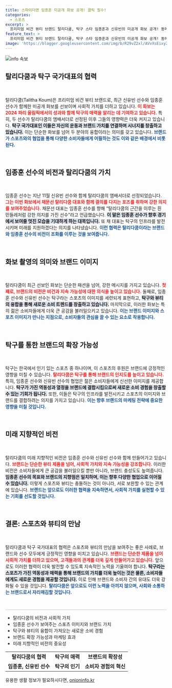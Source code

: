 ```yaml
---
title: 스파이더맨 임종훈 미공개 화보 공개! 클릭 필수!
categories:
  - 스포츠
excerpt: >
  프리미엄 비건 뷰티 브랜드 탈리다쿰, 탁구 스타 임종훈과 신유빈의 미공개 화보 공개! 동메달의 영광을 함께 나눴던 이들의 특별한 순간을 확인해보세요. 탁구의 미래를 응원하는 탈리다쿰의 결의도 함께 담겨 있습니다!
feature_text: >
  프리미엄 비건 뷰티 브랜드 탈리다쿰, 탁구 스타 임종훈과 신유빈의 미공개 화보 공개! 동메달의 영광을 함께 나눴던 이들의 특별한 순간을 확인해보세요. 탁구의 미래를 응원하는 탈리다쿰의 결의도 함께 담겨 있습니다!
image: 'https://blogger.googleusercontent.com/img/b/R29vZ2xl/AVvXsEixyZcFfHzMRdzZMjFBmAUKJYCLCGyLL1o632UiGVXcaFdKo_bkvkuCioo0uUKlGfBVcT3P84aROyZIXSBEx3Aw5nCQ3pTgDom1WDC4m8eifvWiAmWEEVb4x6G_l8C0QH225ldMjyaFvpxGEBGNO37VmDTDMHGhJPq73UglMfDca1-0aw/s1600/blogspot.png'
---
```


<p><img src="https://blogger.googleusercontent.com/img/b/R29vZ2xl/AVvXsEixyZcFfHzMRdzZMjFBmAUKJYCLCGyLL1o632UiGVXcaFdKo_bkvkuCioo0uUKlGfBVcT3P84aROyZIXSBEx3Aw5nCQ3pTgDom1WDC4m8eifvWiAmWEEVb4x6G_l8C0QH225ldMjyaFvpxGEBGNO37VmDTDMHGhJPq73UglMfDca1-0aw/s1600/blogspot.png" alt="info 속보" /></p>

<h2 data-ke-size="size26">탈리다쿰과 탁구 국가대표의 협력</h2>  

<p data-ke-size="size16">&nbsp;</p>  

<p>탈리다쿰(Talitha Koum)은 프리미엄 비건 뷰티 브랜드로, 최근 신유빈 선수와 임종훈 선수가 함께한 미공개 화보를 선보이며 사회적 가치를 더하고 있습니다. <b><span style="color: #ee2323;">이 화보는 2024 파리 올림픽에서의 성과와 함께 탁구의 매력을 알리는 데 기여하고 있습니다.</span></b> 특히, 두 선수가 탈리다쿰의 앰배서더로 선정된 이후 그들의 영향력은 더욱 커지고 있습니다. <b><span style="background-color: #21538527;">탁구 국가대표인 이들은 자신의 운동과 브랜드 가치를 연결하며 시너지를 창출하고 있습니다.</span></b> 이는 단순한 화보를 넘어 두 분야의 융합이라는 의미를 갖고 있습니다. <b><span style="color: #1a5490;">브랜드가 스포츠와의 협업을 통해 다양한 소비자들에게 어필하는 것도 이와 같은 배경에서 비롯된다.</span></b>  </p>

<p data-ke-size="size16">&nbsp;</p>  

<h2 data-ke-size="size26">임종훈 선수의 비전과 탈리다쿰의 가치</h2>  

<p data-ke-size="size16">&nbsp;</p>  

<p>임종훈 선수는 지난 11월 신유빈 선수와 함께 탈리다쿰의 앰배서더로 선정되었습니다. <b><span style="color: #ee2323;">그는 이번 화보에서 채문선 탈리다쿰 대표와 함께 결의를 다지는 포즈를 취하며 강한 의지를 보여주었습니다.</span></b> 채문선 대표는 임종훈 선수를 향해 “탈리다쿰의 근간을 이루는 흰 민들레처럼 강한 의지를 가진 선수”라고 언급했습니다. <b><span style="background-color: #21538527;">이 말은 임종훈 선수가 향후 경기에서 보여줄 멋진 모습을 기대하게 하는 대목입니다.</span></b> 또 채 대표는 탁구의 인프라를 발전시키며 미래를 지원하겠다는 의지를 나타냈습니다. <b><span style="color: #1a5490;">이런 협력은 탈리다쿰이라는 브랜드와 임종훈 선수의 비전이 조화를 이루는 것을 보여줍니다.</span></b>  </p>

<p data-ke-size="size16">&nbsp;</p>  

<h2 data-ke-size="size26">화보 촬영의 의미와 브랜드 이미지</h2>  

<p data-ke-size="size16">&nbsp;</p>  

<p>탈리다쿰이 최근 선보인 화보는 단순한 패션을 넘어, 강한 메시지를 가지고 있습니다. <b><span style="color: #ee2323;">첫째로, 브랜드의 비전은 비건과 지속 가능성에 대한 의식을 높이고 있습니다.</span></b> 둘째로, 임종훈 선수와 신유빈 선수는 탁구라는 스포츠의 이미지를 세련되게 표현하고, <b><span style="background-color: #21538527;">탁구와 뷰티의 융합을 통해 새로운 소비 트렌드를 창출하고 있습니다.</span></b> 마지막으로, 이러한 화보는 특히 젊은 소비자들에게 더욱 큰 공감을 불러일으키고 있습니다. <b><span style="color: #1a5490;">이는 브랜드 이미지와 스포츠 이미지가 만나는 지점으로, 소비자들의 관심을 끌 수 있는 요소로 작용합니다.</span></b>  </p>

<p data-ke-size="size16">&nbsp;</p>  

<h2 data-ke-size="size26">탁구를 통한 브랜드의 확장 가능성</h2>  

<p data-ke-size="size16">&nbsp;</p>  

<p>탁구는 한국에서 인기 있는 스포츠 중 하나이며, 이 스포츠의 후원은 브랜드에 긍정적인 영향을 미칠 수 있습니다. <b><span style="color: #ee2323;">탈리다쿰은 탁구를 통해 브랜드의 인지도를 높이고 있습니다.</span></b> 특히, 임종훈 선수와 신유빈 선수의 협업은 젊은 소비자들에게 신선한 이미지를 제공합니다. <b><span style="background-color: #21538527;">탁구가 가진 역동성과 열정을 브랜드에 결합시킴으로써 새로운 소비 경험을 창출할 수 있는 기회가 됩니다.</span></b> 또한, 이들은 탁구의 인프라를 발전시키고 스포츠의 이미지와 브랜드를 결합하려는 의지를 가지고 있습니다. <b><span style="color: #1a5490;">이는 향후 브랜드의 마케팅 전략에 중요한 영향을 미칠 것입니다.</span></b>  </p>

<p data-ke-size="size16">&nbsp;</p>  

<h2 data-ke-size="size26">미래 지향적인 비전</h2>  

<p data-ke-size="size16">&nbsp;</p>  

<p>탈리다쿰의 미래 지향적인 비전은 임종훈 선수와 신유빈 선수와 함께 만들어가고 있습니다. <b><span style="color: #ee2323;">브랜드는 단순한 뷰티 제품을 넘어, 사회적 가치와 지속 가능성을 강조합니다.</span></b> 이러한 비전은 소비자들에게 큰 공감을 불러일으킬 뿐만 아니라, 브랜드 충성도도 높여줍니다. <b><span style="background-color: #21538527;">임종훈 선수의 목표와 브랜드의 지향점은 일치하며, 이는 향후 다양한 협업으로 이어질 수 있습니다.</span></b> 이렇게 스포츠와 뷰티는 충돌하는 것이 아니라, 서로 보완할 수 있는 관계에 있습니다. <b><span style="color: #1a5490;">브랜드는 앞으로도 이러한 협력을 지속하면서, 사회적 가치를 실현할 수 있는 기회를 선도할 것입니다.</span></b>  </p>

<p data-ke-size="size16">&nbsp;</p>  

<h2 data-ke-size="size26">결론: 스포츠와 뷰티의 만남</h2>  

<p data-ke-size="size16">&nbsp;</p>  

<p>탈리다쿰과 탁구 국가대표의 협력은 스포츠와 뷰티의 만남을 보여주는 좋은 사례로, 브랜드와 선수 모두에게 긍정적인 영향을 미치고 있습니다. <b><span style="color: #ee2323;">브랜드는 단순한 제품을 넘어 사회적 가치를 더하고 있으며, 고객들과의 관계를 더욱 깊게 만들어가고 있습니다.</span></b> 앞으로도 이러한 협력이 더욱 발전할 수 있도록 지속적인 노력을 기울여야 합니다. <b><span style="background-color: #21538527;">탁구라는 스포츠가 가진 역동성과 매력을 통해 브랜드의 가치를 더욱 높이는 것은 물론, 소비자들에게도 새로운 경험을 제공할 것입니다.</span></b> 이로 인해 브랜드와 소비자 간의 유대도 더욱 강화될 수 있을 것입니다. <b><span style="color: #1a5490;">탈리다쿰은 앞으로도 이런 노력을 아끼지 않으며, 사회와 소통하는 브랜드로서 자리매김할 것입니다.</span></b>  </p>

<p data-ke-size="size16">&nbsp;</p>  

<hr style="height: 1px; border: none; background-color: #c1c1c1;">  

<ul>  
  <li>탈리다쿰의 비전과 사회적 가치</li>  
  <li>임종훈 선수가 보여주는 스포츠 이미지와 브랜드 가치</li>  
  <li>탁구와 뷰티의 융합이 가져오는 새로운 소비 경험</li>  
  <li>브랜드 확장 가능성과 마케팅 효과</li>  
  <li>미래 지향적인 비전의 중요성</li>  
</ul>  

<table style="width: 100%;">  
  <tr>  
    <td style="text-align: center; height: 17px;"><b>탈리다쿰의 협력</b></td>  
    <td style="text-align: center; height: 17px;"><b>탁구의 매력</b></td>  
    <td style="text-align: center; height: 17px;"><b>브랜드의 확장성</b></td>  
  </tr>  
  <tr>  
    <td style="text-align: center; height: 17px;"><b>임종훈, 신유빈 선수</b></td>  
    <td style="text-align: center; height: 17px;"><b>탁구의 인기</b></td>  
    <td style="text-align: center; height: 17px;"><b>소비자 경험의 혁신</b></td>  
  </tr>  
</table>
유용한 생활 정보가 필요하시다면, <a href="https://onioninfo.kr" rel="dofollow">onioninfo.kr</a>



